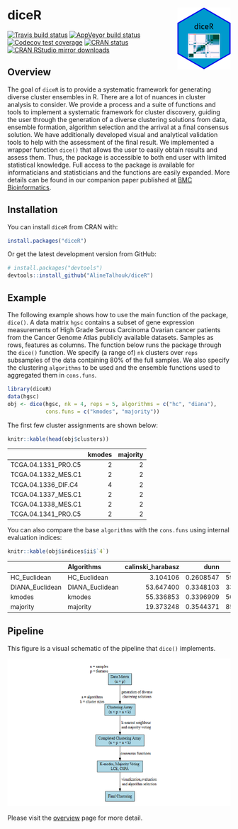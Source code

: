 
<!-- README.md is generated from README.Rmd. Please edit that file -->

# diceR <a href='https://alinetalhouk.github.io/diceR'><img src='man/figures/logo.png' align="right" height="139" /></a>

<!-- badges: start -->

[![Travis build
status](https://travis-ci.org/AlineTalhouk/diceR.svg?branch=master)](https://travis-ci.org/AlineTalhouk/diceR)
[![AppVeyor build
status](https://ci.appveyor.com/api/projects/status/github/AlineTalhouk/diceR?branch=master&svg=true)](https://ci.appveyor.com/project/AlineTalhouk/diceR)
[![Codecov test
coverage](https://codecov.io/gh/AlineTalhouk/diceR/branch/master/graph/badge.svg)](https://codecov.io/gh/AlineTalhouk/diceR?branch=master)
[![CRAN
status](https://www.r-pkg.org/badges/version/diceR)](https://CRAN.R-project.org/package=diceR)
[![CRAN RStudio mirror
downloads](https://cranlogs.r-pkg.org/badges/grand-total/diceR?color=orange)](https://r-pkg.org/pkg/diceR)
<!-- badges: end -->

## Overview

The goal of `diceR` is to provide a systematic framework for generating
diverse cluster ensembles in R. There are a lot of nuances in cluster
analysis to consider. We provide a process and a suite of functions and
tools to implement a systematic framework for cluster discovery, guiding
the user through the generation of a diverse clustering solutions from
data, ensemble formation, algorithm selection and the arrival at a final
consensus solution. We have additionally developed visual and analytical
validation tools to help with the assessment of the final result. We
implemented a wrapper function `dice()` that allows the user to easily
obtain results and assess them. Thus, the package is accessible to both
end user with limited statistical knowledge. Full access to the package
is available for informaticians and statisticians and the functions are
easily expanded. More details can be found in our companion paper
published at [BMC
Bioinformatics](https://doi.org/10.1186/s12859-017-1996-y).

## Installation

You can install `diceR` from CRAN with:

``` r
install.packages("diceR")
```

Or get the latest development version from GitHub:

``` r
# install.packages("devtools")
devtools::install_github("AlineTalhouk/diceR")
```

## Example

The following example shows how to use the main function of the package,
`dice()`. A data matrix `hgsc` contains a subset of gene expression
measurements of High Grade Serous Carcinoma Ovarian cancer patients from
the Cancer Genome Atlas publicly available datasets. Samples as rows,
features as columns. The function below runs the package through the
`dice()` function. We specify (a range of) `nk` clusters over `reps`
subsamples of the data containing 80% of the full samples. We also
specify the clustering `algorithms` to be used and the ensemble
functions used to aggregated them in `cons.funs`.

``` r
library(diceR)
data(hgsc)
obj <- dice(hgsc, nk = 4, reps = 5, algorithms = c("hc", "diana"),
            cons.funs = c("kmodes", "majority"))
```

The first few cluster assignments are shown below:

``` r
knitr::kable(head(obj$clusters))
```

|                      | kmodes | majority |
|:---------------------|-------:|---------:|
| TCGA.04.1331\_PRO.C5 |      2 |        2 |
| TCGA.04.1332\_MES.C1 |      2 |        2 |
| TCGA.04.1336\_DIF.C4 |      4 |        2 |
| TCGA.04.1337\_MES.C1 |      2 |        2 |
| TCGA.04.1338\_MES.C1 |      2 |        2 |
| TCGA.04.1341\_PRO.C5 |      2 |        2 |

You can also compare the base `algorithms` with the `cons.funs` using
internal evaluation indices:

``` r
knitr::kable(obj$indices$ii$`4`)
```

|                  | Algorithms       | calinski\_harabasz |      dunn |      pbm |       tau |     gamma |  c\_index | davies\_bouldin | mcclain\_rao |   sd\_dis | ray\_turi |   g\_plus | silhouette | s\_dbw | Compactness | Connectivity |
|:-----------------|:-----------------|-------------------:|----------:|---------:|----------:|----------:|----------:|----------------:|-------------:|----------:|----------:|----------:|-----------:|-------:|------------:|-------------:|
| HC\_Euclidean    | HC\_Euclidean    |           3.104106 | 0.2608547 | 59.73711 | 0.1994677 | 0.6349401 | 0.2844073 |        1.839182 |    0.8009149 | 0.1306062 | 1.4765665 | 0.0180141 |        NaN |    NaN |    24.83225 |     41.62183 |
| DIANA\_Euclidean | DIANA\_Euclidean |          53.647400 | 0.3348103 | 33.87817 | 0.4296601 | 0.6314448 | 0.1589442 |        2.824201 |    0.8051915 | 0.2119281 | 3.2978986 | 0.0853202 |  0.0692233 |    NaN |    21.93396 |    241.66310 |
| kmodes           | kmodes           |          55.336853 | 0.3396909 | 50.73168 | 0.4553051 | 0.6600223 | 0.1455632 |        2.010999 |    0.7974362 | 0.1180643 | 1.1528004 | 0.0808925 |  0.1250821 |    NaN |    21.90504 |    204.58333 |
| majority         | majority         |          19.373248 | 0.3544371 | 85.05173 | 0.3694313 | 0.6529652 | 0.2102487 |        1.622799 |    0.8019453 | 0.1108674 | 0.9200511 | 0.0555431 |  0.1884934 |    NaN |    23.85408 |     64.04921 |

## Pipeline

This figure is a visual schematic of the pipeline that `dice()`
implements.

![Ensemble Clustering pipeline.](man/figures/pipeline.png)

Please visit the
[overview](https://alinetalhouk.github.io/diceR/articles/overview.html "diceR overview")
page for more detail.
